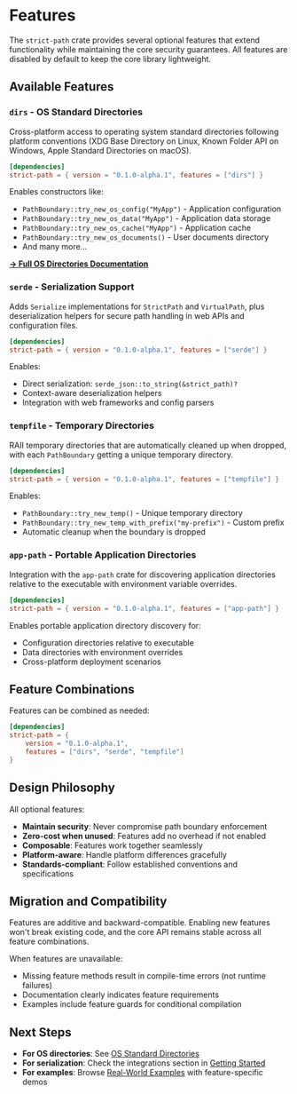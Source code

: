 # Features

The `strict-path` crate provides several optional features that extend functionality while maintaining the core security guarantees. All features are disabled by default to keep the core library lightweight.

## Available Features

### `dirs` - OS Standard Directories
Cross-platform access to operating system standard directories following platform conventions (XDG Base Directory on Linux, Known Folder API on Windows, Apple Standard Directories on macOS).

```toml
[dependencies]
strict-path = { version = "0.1.0-alpha.1", features = ["dirs"] }
```

Enables constructors like:
- `PathBoundary::try_new_os_config("MyApp")` - Application configuration
- `PathBoundary::try_new_os_data("MyApp")` - Application data storage  
- `PathBoundary::try_new_os_cache("MyApp")` - Application cache
- `PathBoundary::try_new_os_documents()` - User documents directory
- And many more...

**[→ Full OS Directories Documentation](./os_directories.md)**

### `serde` - Serialization Support
Adds `Serialize` implementations for `StrictPath` and `VirtualPath`, plus deserialization helpers for secure path handling in web APIs and configuration files.

```toml
[dependencies]
strict-path = { version = "0.1.0-alpha.1", features = ["serde"] }
```

Enables:
- Direct serialization: `serde_json::to_string(&strict_path)?`
- Context-aware deserialization helpers
- Integration with web frameworks and config parsers

### `tempfile` - Temporary Directories
RAII temporary directories that are automatically cleaned up when dropped, with each `PathBoundary` getting a unique temporary directory.

```toml
[dependencies]  
strict-path = { version = "0.1.0-alpha.1", features = ["tempfile"] }
```

Enables:
- `PathBoundary::try_new_temp()` - Unique temporary directory
- `PathBoundary::try_new_temp_with_prefix("my-prefix")` - Custom prefix
- Automatic cleanup when the boundary is dropped

### `app-path` - Portable Application Directories
Integration with the `app-path` crate for discovering application directories relative to the executable with environment variable overrides.

```toml
[dependencies]
strict-path = { version = "0.1.0-alpha.1", features = ["app-path"] }
```

Enables portable application directory discovery for:
- Configuration directories relative to executable
- Data directories with environment overrides
- Cross-platform deployment scenarios

## Feature Combinations

Features can be combined as needed:

```toml
[dependencies]
strict-path = { 
    version = "0.1.0-alpha.1", 
    features = ["dirs", "serde", "tempfile"] 
}
```

## Design Philosophy

All optional features:
- **Maintain security**: Never compromise path boundary enforcement
- **Zero-cost when unused**: Features add no overhead if not enabled  
- **Composable**: Features work together seamlessly
- **Platform-aware**: Handle platform differences gracefully
- **Standards-compliant**: Follow established conventions and specifications

## Migration and Compatibility

Features are additive and backward-compatible. Enabling new features won't break existing code, and the core API remains stable across all feature combinations.

When features are unavailable:
- Missing feature methods result in compile-time errors (not runtime failures)
- Documentation clearly indicates feature requirements
- Examples include feature guards for conditional compilation

## Next Steps

- **For OS directories**: See [OS Standard Directories](./os_directories.md)
- **For serialization**: Check the integrations section in [Getting Started](./chapter_1.md)  
- **For examples**: Browse [Real-World Examples](./examples.md) with feature-specific demos
